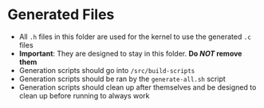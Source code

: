 # Generated Files

- All `.h` files in this folder are used for the kernel to use the generated `.c` files
- **Important**: They are designed to stay in this folder. **Do *NOT* remove them**
- Generation scripts should go into `/src/build-scripts`
- Generation scripts should be ran by the `generate-all.sh` script
- Generation scripts should clean up after themselves and be designed to clean up before running to always work
